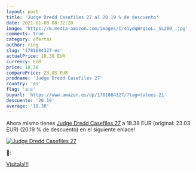 ```yaml
---
layout: post
title: 'Judge Dredd Casefiles 27 al 20.19 % de descuento'
date: 2021-01-08 08:32:20
image: 'https://m.media-amazon.com/images/I/41ydqWrqioL._SL200_.jpg'
comments: true
category: ofertas
author: ring
slug: '1781084327-es'
actualPrice: 18.38 EUR
currency: EUR
price: 18.38
comparePrice: 23.03 EUR
prodname: 'Judge Dredd Casefiles 27'
country: 'es'
flag: '🇪🇸'
buyurl: 'https://www.amazon.es/dp/1781084327/?tag=tolees-21'
descuento: '20.19'
average: '18.38'
---
```


Ahora mismo tienes [Judge Dredd Casefiles 27](https://www.amazon.es/dp/1781084327/?tag=tolees-21) a 18.38 EUR (original: 23.03 EUR) (20.19 %  de descuento) en el siguiente enlace!

[![Judge Dredd Casefiles 27](https://m.media-amazon.com/images/I/41ydqWrqioL._SL200_.jpg)](https://www.amazon.es/dp/1781084327/?tag=tolees-21)

🔎:


[Visítala!!!](https://www.amazon.es/dp/1781084327/?tag=tolees-21)
